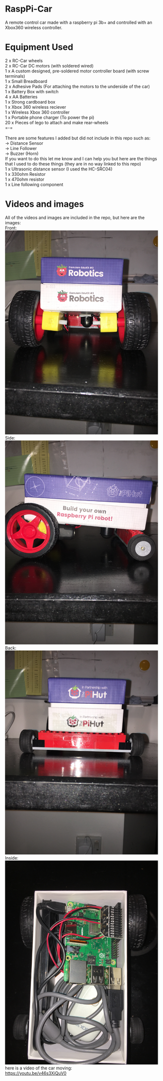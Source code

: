 # RaspPi-Car
A remote control car made with a raspberry pi 3b+ and controlled with an Xbox360 wireless controller.

# Equipment Used
2 x RC-Car wheels </br>
2 x RC-Car DC motors (with soldered wired)</br>
1 x A custom designed, pre-soldered motor controller board (with screw terminals)</br>
1 x Small Breadboard</br>
2 x Adhesive Pads (For attaching the motors to the underside of the car)</br>
1 x Battery Box with switch</br>
4 x AA Batteries</br>
1 x Strong cardboard box</br>
1 x Xbox 360 wireless reciever</br>
1 x Wireless Xbox 360 controller</br>
1 x Portable phone charger (To power the pi)</br>
20 x Pieces of lego to attach and make rear-wheels</br>
=-=</br></br>
There are some features I added but did not include in this repo such as:</br>
-> Distance Sensor</br>
-> Line Follower</br>
-> Buzzer (Horn)</br>
If you want to do this let me know and I can help you but here are the things that I used to do these things (they are in no way linked to this repo)</br>
1 x Ultrasonic distance sensor (I used the HC-SRC04)</br>
1 x 330ohm Resistor</br>
1 x 470ohm resistor</br>
1 x Line following component</br>

# Videos and images
All of the videos and images are included in the repo, but here are the images:</br>
Front:</br>
![alt text](https://github.com/Throupy/RaspPi-Car/blob/master/Images/front.jpg)</br>
Side:</br>
![alt text](https://github.com/Throupy/RaspPi-Car/blob/master/Images/side.jpg)</br>
Back:</br>
![alt text](https://github.com/Throupy/RaspPi-Car/blob/master/Images/back.jpg)</br>
Inside:</br>
![alt text](https://github.com/Throupy/RaspPi-Car/blob/master/Images/inside.jpg)</br>
here is a video of the car moving:</br>
https://youtu.be/v46s3XiQuV0
